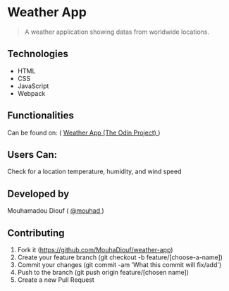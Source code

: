 # Weather App

> A weather application showing datas from worldwide locations.

## Technologies

- HTML
- CSS
- JavaScript
- Webpack

## Functionalities

Can be found on: ( <a href="https://www.theodinproject.com/courses/javascript/lessons/weather-app">  Weather App (The Odin Project) </a>)

## Users Can: 
 Check for a location temperature, humidity, and wind speed

## Developed by

Mouhamadou Diouf ( <a href="https://github.com/MouhaDiouf"> @mouhad </a>)

## Contributing

1. Fork it (https://github.com/MouhaDiouf/weather-app)
2. Create your feature branch (git checkout -b feature/[choose-a-name])
3. Commit your changes (git commit -am 'What this commit will fix/add')
4. Push to the branch (git push origin feature/[chosen name])
5. Create a new Pull Request
